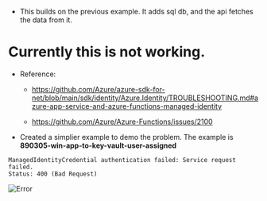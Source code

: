 - This builds on the previous example. It adds sql db, and the api fetches the data from it.

# Currently this is not working.

- Reference: 
  - https://github.com/Azure/azure-sdk-for-net/blob/main/sdk/identity/Azure.Identity/TROUBLESHOOTING.md#azure-app-service-and-azure-functions-managed-identity

  - https://github.com/Azure/Azure-Functions/issues/2100

- Created a simplier example to demo the problem. The example is **890305-win-app-to-key-vault-user-assigned**

```
ManagedIdentityCredential authentication failed: Service request failed.
Status: 400 (Bad Request)
```

![Error](./images/30Error20.jpg)